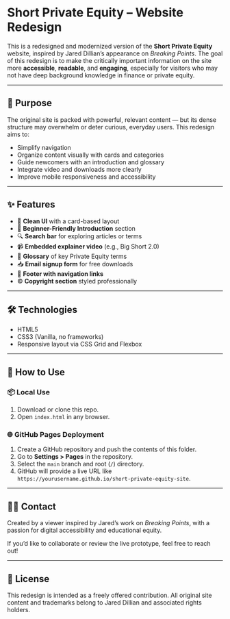 # Short Private Equity – Website Redesign

This is a redesigned and modernized version of the **Short Private Equity** website, inspired by Jared Dillian’s appearance on *Breaking Points*. The goal of this redesign is to make the critically important information on the site more **accessible**, **readable**, and **engaging**, especially for visitors who may not have deep background knowledge in finance or private equity.

---

## 🎯 Purpose

The original site is packed with powerful, relevant content — but its dense structure may overwhelm or deter curious, everyday users. This redesign aims to:

- Simplify navigation
- Organize content visually with cards and categories
- Guide newcomers with an introduction and glossary
- Integrate video and downloads more clearly
- Improve mobile responsiveness and accessibility

---

## ✨ Features

- 🧭 **Clean UI** with a card-based layout
- 📖 **Beginner-Friendly Introduction** section
- 🔍 **Search bar** for exploring articles or terms
- 📹 **Embedded explainer video** (e.g., Big Short 2.0)
- 📘 **Glossary** of key Private Equity terms
- 📥 **Email signup form** for free downloads
- 🔗 **Footer with navigation links**
- © **Copyright section** styled professionally

---

## 🛠️ Technologies

- HTML5
- CSS3 (Vanilla, no frameworks)
- Responsive layout via CSS Grid and Flexbox

---

## 🔧 How to Use

### 📦 Local Use

1. Download or clone this repo.
2. Open `index.html` in any browser.

### 🌐 GitHub Pages Deployment

1. Create a GitHub repository and push the contents of this folder.
2. Go to **Settings > Pages** in the repository.
3. Select the `main` branch and root (`/`) directory.
4. GitHub will provide a live URL like `https://yourusername.github.io/short-private-equity-site`.

---

## 🙋‍♂️ Contact

Created by a viewer inspired by Jared’s work on *Breaking Points*, with a passion for digital accessibility and educational equity.

If you’d like to collaborate or review the live prototype, feel free to reach out!

---

## 📄 License

This redesign is intended as a freely offered contribution. All original site content and trademarks belong to Jared Dillian and associated rights holders.

